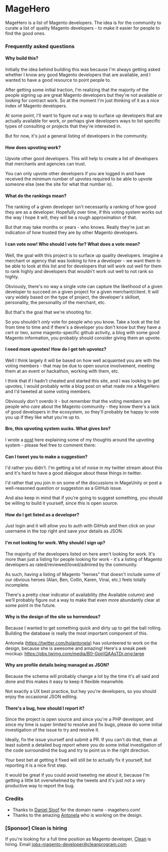 MageHero
========

MageHero is a list of Magento developers.  The idea is for the community
to curate a list of quality Magento developers - to  make it easier for
people to find the good ones.

### Frequently asked questions
#### Why build this?

Initially the idea behind building this was because I'm always getting asked whether
I know any good Magento developers that are available, and I wanted to have a good
resource to point people to.

After getting some initial traction, I'm realizing that the majority of the people
signing up are great Magento developers but they're not available or looking for 
contract work.  So at the moment I'm just thinking of it as a nice index of
Magento developers.

At some point, I'll want to figure out a way to surface up developers that are 
actually available for work, or perhaps give developers ways to list specific types
of consulting or projects that they're interested in.  

But for now, it's just a general listing of developers in the community.

#### How does upvoting work?

Upvote other good developers.   This will help to create a list 
of developers that merchants and agencies can trust.

You can only upvote other developers if you are logged in and
have received the minimum number of upvotes required to be able
to upvote someone else (see the site for what that number is).

#### What do the rankings mean?

The ranking of a given developer isn't necessarily a ranking of
how good they are as a developer.  Hopefully over time, if this
voting system works out the way I hope it will, they will be
a rough approximation of that.

But that may take months or years - who knows.  Really they're
just an indication of how trusted they are by other Magento
developers.

#### I can vote now!  Who should I vote for?  What does a vote mean?

Well, the goal with this project is to surface up quality developers.
Imagine a merchant or agency that was looking to hire a developer - we
want them to be able to look at this list and for developers that
will work out well for them to rank highly and developers that wouldn't
work out well to not rank so highly.

Obviously, there's no way a single vote can capture the likelihood
of a given developer to succeed on a given project for a given merchant/client.
It will vary widely based on the type of project, the developer's skillset,
personality, the personality of the merchant, etc.

But that's the goal that we're shooting for.

So you shouldn't *only* vote for people who you know.  Take a look at
the list from time to time and if there's a developer you don't know
but they have a cert or two, some magento-specific github activity, a 
blog with some good Magento information, you probably should consider
giving them an upvote.

#### I need more upvotes!  How do I get teh upvotez?

Well I think largely it will be based on how well acquainted you are
with the voting members - that may be due to open source involvement,
meeting them at an event or hackathon, working with them, etc.

I think that if I hadn't cheated and started this site, and I was 
looking to get upvotes, I would probably write a blog post on what
made me a MageHero and I'd tweeted at some voting members.

Obviously don't overdo it - but remember that the voting members
are people who *care* about the Magento community - they know there's
a lack of good developers in the ecosystem, so they'll probably be
happy to vote you up if they like what you're up to.

#### Bro, this upvoting system sucks.  What gives bro?

I wrote a [post](https://mageunity.com/t/magehero-ranking/134) here explaining some of my thoughts around the
upvoting system - please feel free to comment there:

#### Can I tweet you to make a suggestion?

I'd rather you didn't.  I'm getting a lot of noise in my twitter stream
about this and it's hard to have a good dialogue about these things
in twitter.

I'd rather that you join in on some of the discussions in MageUnity
or post a well-reasoned question or suggestion as a GitHub issue.

And also keep in mind that if you're going to suggest something, you
should be willing to build it yourself, since this is open source.

#### How do I get listed as a developer?

Just login and it will allow you to auth with GitHub and then click
on your username in the top right and save your details as JSON.

#### I'm not looking for work.  Why should I sign up?

The majority of the developers listed on here aren't looking for work.
It's more than just a listing for people looking for work - it's a 
listing of Magento developers as rated/reviewed/loved/admired by
the community.

As such, having a listing of Magento "heroes" that doesn't include
some of our obvious heroes (Alan, Ben, Collin, Karen, Vinai, etc.) feels totally
incomplete.

There's a pretty clear indicator of availability (the Available column)
and we'll probably figure out a way to make that even more abundantly
clear at some point in the future.

#### Why is the design of the site so horrendous?

Because I wanted to get something quick and dirty up to get the ball
rolling.  Building the database is really the most important
component of this.

Antonela (https://twitter.com/holantonela) has volunteered to work on the design, because she is
awesome and amazing!  Here's a sneak peek mockup:
https://pbs.twimg.com/media/B0-GpjrIQAAsTDr.png:large

#### Why are profile details being managed as JSON?

Because the schema will probably change a lot by the time it's 
all said and done and this makes it easy to keep it flexible
meanwhile.  

Not exactly a UX best practice, but hey you're developers, so you
should enjoy the occasional JSON editing.

#### There's a bug, how should I report it?

Since the project is open source and since you're a PHP developer,
and since my time is super limited to resolve and fix bugs, please do
some initial investigation of the issue to try and resolve it.

Ideally, fix the issue yourself and submit a PR.  If you can't do that,
then at least submit a detailed bug report where you do some initial
investigation of the code surroundind the bug and try to point
us in the right direction.

Your best bet at getting it fixed will still be to actually fix it
yourself, but reporting it is a nice first step.

It would be great if you could avoid tweeting me about it, because
I'm getting a little bit overwhelmed by the tweets and it's just
not a very productive way to report the bug.  

### Credits

- Thanks to <a href="https://twitter.com/daniel_sloof">Daniel Sloof</a> for the domain name - magehero.com!
- Thanks to the amazing <a href="http://portfolio.antonela.me/">Antonela</a> who is working on the design.


### [Sponsor] Clean is hiring

If you're looking for a full time position as Magento developer, 
<a href="http://www.cleanprogram.com/">Clean</a> is hiring.  Email jobs-magento-developer@cleanprogram.com
